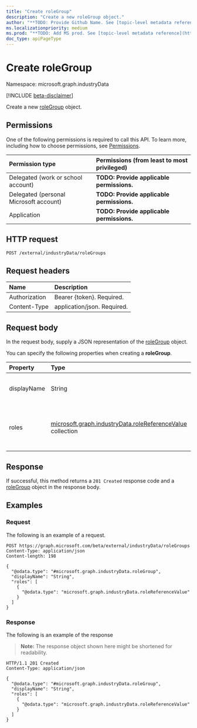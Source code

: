 ```yaml
---
title: "Create roleGroup"
description: "Create a new roleGroup object."
author: "**TODO: Provide Github Name. See [topic-level metadata reference](https://aka.ms/msgo?pagePath=API/Document/Guidelines/Metadata)**"
ms.localizationpriority: medium
ms.prod: "**TODO: Add MS prod. See [topic-level metadata reference](https://aka.ms/msgo?pagePath=API/Document/Guidelines/Metadata)**"
doc_type: apiPageType
---
```


# Create roleGroup
Namespace: microsoft.graph.industryData

[!INCLUDE [beta-disclaimer](../../includes/beta-disclaimer.md)]

Create a new [roleGroup](../resources/industrydata-rolegroup.md) object.

## Permissions
One of the following permissions is required to call this API. To learn more, including how to choose permissions, see [Permissions](/graph/permissions-reference).

|Permission type|Permissions (from least to most privileged)|
|:---|:---|
|Delegated (work or school account)|**TODO: Provide applicable permissions.**|
|Delegated (personal Microsoft account)|**TODO: Provide applicable permissions.**|
|Application|**TODO: Provide applicable permissions.**|

## HTTP request

<!-- {
  "blockType": "ignored"
}
-->
``` http
POST /external/industryData/roleGroups
```

## Request headers
|Name|Description|
|:---|:---|
|Authorization|Bearer {token}. Required.|
|Content-Type|application/json. Required.|

## Request body
In the request body, supply a JSON representation of the [roleGroup](../resources/industrydata-rolegroup.md) object.

You can specify the following properties when creating a **roleGroup**.

|Property|Type|Description|
|:---|:---|:---|
|displayName|String|The name of the role group. Required.|
|roles|[microsoft.graph.industryData.roleReferenceValue](../resources/industrydata-rolereferencevalue.md) collection|The set of roles included in the role group. Required.|



## Response

If successful, this method returns a `201 Created` response code and a [roleGroup](../resources/industrydata-rolegroup.md) object in the response body.

## Examples

### Request
The following is an example of a request.
<!-- {
  "blockType": "request",
  "name": "create_rolegroup_from_"
}
-->
``` http
POST https://graph.microsoft.com/beta/external/industryData/roleGroups
Content-Type: application/json
Content-length: 198

{
  "@odata.type": "#microsoft.graph.industryData.roleGroup",
  "displayName": "String",
  "roles": [
    {
      "@odata.type": "microsoft.graph.industryData.roleReferenceValue"
    }
  ]
}
```


### Response
The following is an example of the response
>**Note:** The response object shown here might be shortened for readability.
<!-- {
  "blockType": "response",
  "truncated": true,
  "@odata.type": "microsoft.graph.industryData.roleGroup"
}
-->
``` http
HTTP/1.1 201 Created
Content-Type: application/json

{
  "@odata.type": "#microsoft.graph.industryData.roleGroup",
  "displayName": "String",
  "roles": [
    {
      "@odata.type": "microsoft.graph.industryData.roleReferenceValue"
    }
  ]
}
```

